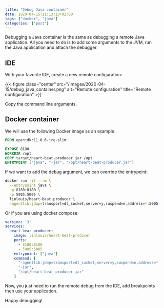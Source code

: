 ```yaml
---
title: "Debug Java container"
date: 2020-04-15T11:13:13+02:00
tags: ["docker", "java"]
categories: ["post"]
---
```


Debugging a Java container is the same as debugging a remote Java application. All you need to do is
to add some arguments to the JVM, run the Java application and attach the debugger.

<!--more-->

## IDE

With your favorite IDE, create a new remote configuration:

{{< figure class="center" src="/images/2020-04-15/debug_java_container.png" alt="Remote configuration" title="Remote configuration" >}}

Copy the command line arguments.

## Docker container

We will use the following Docker image as an example:

```Dockerfile
FROM openjdk:11.0.6-jre-slim

EXPOSE 8180
WORKDIR /opt
COPY target/heart-beat-producer.jar /opt
ENTRYPOINT ["java", "-jar", "/opt/heart-beat-producer.jar"]
```

If we want to add the debug argument, we can override the entrypoint:

```bash
docker run -it --rm \
  --entrypoint java \
  -p 8180:8180 \
  -p 5005:5005 \
  linlouis/heart-beat-producer \
  -agentlib:jdwp=transport=dt_socket,server=y,suspend=n,address=*:5005 -jar /opt/heart-beat-producer.jar
```

Or if you are using docker compose:

```yaml
version: '3'
services:
  heart-beat-producer:
    image: linlouis/heart-beat-producer
    ports:
      - 8180:8180
      - 5005:5005
    entrypoint: ["java"]
    command: [
      "-agentlib:jdwp=transport=dt_socket,server=y,suspend=n,address=*:5005",
      "-jar",
      "/opt/heart-beat-producer.jar"
    ]
```

Now, you just need to run the remote debug from the IDE, add breakpoints then use your application.

Happy debugging!

